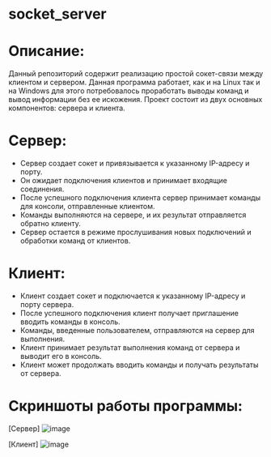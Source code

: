 # socket_server

# Описание: 

Данный репозиторий содержит реализацию простой сокет-связи между клиентом и сервером. Данная программа работает, как и на Linux так и на Windows для этого потребовалось проработать выводы команд и вывод информации без ее искожения. Проект состоит из двух основных компонентов: сервера и клиента.



# Сервер:
- Сервер создает сокет и привязывается к указанному IP-адресу и порту.
- Он ожидает подключения клиентов и принимает входящие соединения.
- После успешного подключения клиента сервер принимает команды для консоли, отправленные клиентом.
- Команды выполняются на сервере, и их результат отправляется обратно клиенту.
- Сервер остается в режиме прослушивания новых подключений и обработки команд от клиентов.




# Клиент:

- Клиент создает сокет и подключается к указанному IP-адресу и порту сервера.
- После успешного подключения клиент получает приглашение вводить команды в консоль.
- Команды, введенные пользователем, отправляются на сервер для выполнения.
- Клиент принимает результат выполнения команд от сервера и выводит его в консоль.
- Клиент может продолжать вводить команды и получать результаты от сервера.




# Скриншоты работы программы:

[Сервер]
![image](https://github.com/SeVaSe/socket_server/assets/108822198/0c1703d0-f837-4eb8-ba91-ab26e529b4e7)


[Клиент]
![image](https://github.com/SeVaSe/socket_server/assets/108822198/1879f12e-07dc-4d7b-ac51-c7b78dc075c1)
